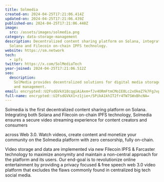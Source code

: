 ```yaml
---
title: Solmedia
created-on: 2024-04-25T17:21:06.414Z
updated-on: 2024-04-25T17:21:06.439Z
published-on: 2024-04-25T17:21:06.448Z
image:
  src: /assets/images/solmedia.png
category: data-storage-management
description: Decentralized content sharing platform on Solana, integrating both
  Solana and Filecoin on-chain IPFS technology.
website: https://sm.network
tech:
  - ipfs
twitter: https://x.com/SolMediaTech
year-joined: 2024-04-25T17:21:06.512Z
seo:
  description:
    SolMedia provides decentralized solutions for digital media storage
    and management.
email: encrypted::U2FsdGVkX18cqgiAiAxm+fJv4ORmFtmCMoIE8Lc2xOkeZ7k7FgJvp17U1z1C88Tu
full-name: encrypted::U2FsdGVkX1+z1jie+/SPikA1khIT2fr4TW7SWxBhcNA=
---
```


Solmedia is the first decentralized content sharing platform on Solana. Integrating both Solana and Filecoin on-chain IPFS technology, Solmedia ensures a secure video streaming experience for content creators and consumers

across Web 3.0. Watch videos, create content and monetize your community on the Solmedia platform with zero censorship, fully on-chain.

Video storage and data are implemented via new Filecoin IPFS & Farcaster technology to maximize anonymity and maintain a non-central approach for the platform and its users. Our end-goal is to revolutionize online entertainment by providing a privacy focused & free speech web 3.0 video platform that excludes the flaws commonly found in centralized big tech social media.
